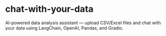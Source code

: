 # chat-with-your-data
AI-powered data analysis assistant — upload CSV/Excel files and chat with your data using LangChain, OpenAI, Pandas, and Gradio.

